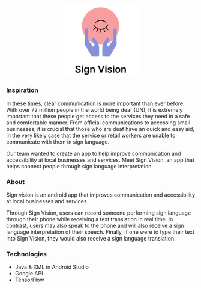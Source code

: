<br/>
<p align="center">
  <img src="screenshots/SignVisionLogo.png" alt="Logo" width="200px" /><br/>
</p>

### Inspiration
In these times, clear communication is more important than ever before. With over 72 million people in the world being deaf (UN), it is extremely important that these people get access to the services they need in a safe and comfortable manner. From official communications to accessing small businesses, it is crucial that those who are deaf have an quick and easy aid, in the very likely case that the service or retail workers are unable to communicate with them in sign language.

Our team wanted to create an app to help improve communication and accessibility at local businesses and services. Meet Sign Vision, an app that helps connect people through sign language interpretation.

### About
Sign vision is an android app that improves communication and accessibility at local businesses and services. 

Through Sign Vision, users can record someone performing sign language through their phone while receiving a text translation in real time. In contrast, users may also speak to the phone and will also receive a sign language interpretation of their speech. Finally, if one were to type their text into Sign Vision, they would also receive a sign language translation.


### Technologies
- Java & XML in Android Studio
- Google API
- TensorFlow
